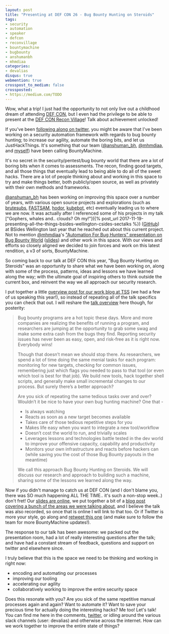 ```yaml
---
layout: post
title: "Presenting at DEF CON 26 - Bug Bounty Hunting on Steroids"
tags:
- security
- automation
- speaker
- defcon
- reconvillage
- bountymachine
- bugbounty
- anshumanbh
- mhmdiaa
categories:
- devalias
disqus: true
webmention: true
crosspost_to_medium: false
crossposted:
- https://medium.com/TODO
---
```

Wow, what a trip! I just had the opportunity to not only live out a childhood dream of attending [DEF CON](https://www.defcon.org/), but I even had the privilege to be able to present at the [DEF CON Recon Village](http://reconvillage.org/talks-2018/#bug-bounty-hunting-on-steroids---anshuman-bhartiya-and-glenn-devalias-grant)! Talk about achievement unlocked!

If you've been [following along on twitter](https://twitter.com/i/moments/1030953718177394688), you might be aware that I've been working on a security automation framework with regards to bug bounty hunting; to increase our agility, automate the boring bits, and let us JustHackThings. It's something that our team ([@anshuman_bh](https://twitter.com/anshuman_bh), [@mhmdiaa](https://twitter.com/mhmdiaa), and [myself](https://twitter.com/_devalias)) have been calling BountyMachine.

It's no secret in the security/pentest/bug bounty world that there are a lot of boring bits when it comes to assessments. The recon, finding good targets, and all those things that eventually lead to being able to do all of the sweet hacks. There are a lot of people thinking about and working in this space to try and make things better, both publicly/open source, as well as privately with their own methods and frameworks.

[@anshuman_bh](https://twitter.com/anshuman_bh) has been working on improving this space over a number of years, with various open source projects and explorations (such as [brutesubs](https://github.com/anshumanbh/brutesubs), [FASTSAM](https://github.com/anshumanbh/FASTSAM), [hodor](https://github.com/anshumanbh/hodor), [kubebot](https://github.com/anshumanbh/kubebot), etc) eventually leading us to where we are now. It was actually after I referenced some of his projects in my talk ["Gophers, whales and.. clouds? Oh my!"]({% post_url 2017-11-19-presenting-all-the-things-bsides-wellington-csides-sectalks %}) ([GitHub](https://github.com/0xdevalias/gopherblazer)) at BSides Wellington last year that he reached out about this current project. Not to mention [@mhmdiaa](https://twitter.com/mhmdiaa)'s ["Automation For Bug Hunters" presentation on Bug Bounty World](https://www.youtube.com/watch?v=3Q-QyGlc_Xk) ([slides](https://speakerdeck.com/mhmdiaa/automation-for-bug-hunters)) and other work in this space. With our views and efforts so closely aligned we decided to join forces and work on this latest rendition, a v3 of sorts, BountyMachine.

So coming back to our talk at DEF CON this year, "Bug Bounty Hunting on Steroids" was an opportunity to share what we have been working on, along with some of the process, patterns, ideas and lessons we have learned along the way; with the ultimate goal of inspiring others to think outside the current box, and reinvent the way we all approach our security research.

I put together a little [overview post for our work blog at TSS](https://medium.com/tsscyber/def-con-2018-6ff9542451b8#906b) (we had a few of us speaking this year!), so instead of repeating all of the talk specifics you can check that out. I will reshare the [talk overview](http://reconvillage.org/talks-2018/#bug-bounty-hunting-on-steroids---anshuman-bhartiya-and-glenn-devalias-grant) here though, for posterity:

> Bug bounty programs are a hot topic these days. More and more companies are realizing the benefits of running a program, and researchers are jumping at the opportunity to grab some swag and make some extra cash from the bugs they find. Reporting security issues has never been as easy, open, and risk-free as it is right now. Everybody wins!
>
> Though that doesn’t mean we should stop there. As researchers, we spend a lot of time doing the same menial tasks for each program: monitoring for new targets, checking for common issues, remembering just which flags you needed to pass to that tool (or even which tool is best for that job). We build new tools, hack together shell scripts, and generally make small incremental changes to our process. But surely there’s a better approach?
>
> Are you sick of repeating the same tedious tasks over and over? Wouldn’t it be nice to have your own bug hunting machine? One that -
>
> * Is always watching
> * Reacts as soon as a new target becomes available
> * Takes care of those tedious repetitive steps for you
> * Makes life easy when you want to integrate a new tool/workflow
> * Doesn’t cost the world to run, and trivially scales
> * Leverages lessons and technologies battle tested in the dev world to improve your offensive capacity, capability and productivity
> * Monitors your own infrastructure and reacts before hackers can (while saving you the cost of those Bug Bounty payouts in the meantime)
>
> We call this approach Bug Bounty Hunting on Steroids. We will discuss our research and approach to building such a machine, sharing some of the lessons we learned along the way.

Now if you didn't manage to catch us at DEF CON (and I don't blame you, there was SO much happening ALL THE TIME.. it's such a non-stop week..) don't fret! Our [slides are online](https://speakerdeck.com/bountymachine/bug-bounty-hunting-on-steroids), we put together a bit of a [blog post covering a bunch of the areas we were talking about](https://medium.com/@bountymachine/introducing-bountymachine-234cad93b5d2), and I believe the talk was also recorded, so once that is online I will link to that too. Or if Twitter is more your style, go along and [retweet this one](https://twitter.com/_devalias/status/1030946732069142528) (and make sure to follow the team for more BountyMachine updates!).

The response to our talk has been awesome: we packed out the presentation room, had a lot of really interesting questions after the talk; and have had a constant stream of feedback, questions and support on twitter and elsewhere since.

I truly believe that this is the space we need to be thinking and working in right now:

* encoding and automating our processes
* improving our tooling
* accelerating our agility
* collaboratively working to improve the entire security space

Does this resonate with you? Are you sick of the same repetitive manual processes again and again? Want to automate it? Want to save your precious time for actually doing the interesting hacks? Me too! Let's talk! You can find me here in the comments, [twitter](https://twitter.com/_devalias), or idling around the various slack channels (user: devalias) and otherwise across the internet. How can we work together to improve the entire state of things?

